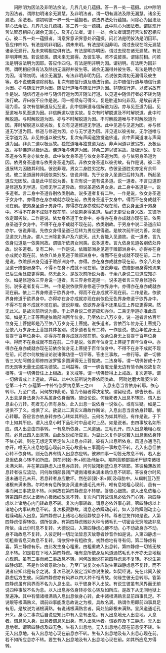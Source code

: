 <!-- { "loadSidebar": true } -->
　　问除明为因法及非明法余法。几界几处几蕴摄。答一界一处一蕴摄。此中除明为因法者。谓除初明诸余无漏慧。及非明法者。谓一切有漏法及除无漏慧。诸余无漏法。余法者。谓初明彼一界一处一蕴摄者。谓法界法处行蕴摄。问除心为因法及非心法余法。几界几处几蕴摄。答二界一处一蕴摄。此中除心为因法者。谓除现行苦法智忍相应心诸余无漏心。及非心法者。谓十一处。余法者谓现行苦法智忍相应心。彼二界一处一蕴摄者。谓意界意识界意处识蕴摄。问若法是明彼法是明因耶。答应作四句。有法是明非明因。谓未来明。有法是明因非明。谓过去现在除无漏慧诸余无漏行。及未来明相应俱有法。有法是明亦明因。谓过去现在诸无漏慧。有法非明非明因。若说彼类。谓未来无漏得。及彼生等。若不说彼类。谓除前相。问若法是明彼法明为因耶。答应作四句。有法是明非明为因。谓初明。有法明为因非明。谓明相应俱有法及除初无漏得并彼生等。诸余无漏得并彼生等。有法是明亦明为因。谓除初明。诸余无漏慧。有法非明非明为因。若说彼类谓初无漏得及彼生等。若不说彼类谓除前相。复次有随信行道及随法行道。此中随信行道与随信行道为因。亦与随法行道为因。随法行道唯与随法行道为因。非随信行道。以彼劣故有作是说。随信行道亦唯与随信行道为因非随法行道。以见道中随信行者必不转为随法行故。评曰彼不应作是说。同一相续有可得义。复是胜道如何非因。是故前说于理为善。复次有信解道及见至道。此中信解道与信解道为因。亦与见至道为因。见至道唯与见至道为因。非信解道以彼劣故。复次有时解脱道及不时解脱道。此中时解脱道。与时解脱道为因。亦与不时解脱道为因。不时解脱道唯与不时解脱道为因。非时解脱道以彼劣故。复次有见道修道无学道。此中见道与见道为因。亦与修道无学道为因。修道与修道为因。亦与无学道为因。非见道以彼劣故。无学道唯与无学道为因。非见修道以彼劣故。复次有声闻道独觉道佛道。此中声闻道唯与声闻道为因。非余二道以极远故。独觉道唯与独觉道为因。非声闻道以彼劣故。及极远故。亦非佛道以极远故。佛道唯与佛道为因。非余二道以彼劣故。及极远故。复次圣道亦依男身亦依女身。此中依女身圣道与依女身圣道为因。亦与依男身圣道为因。依男身圣道唯与依男身圣道为因。非依女身圣道以彼劣故。有作是说。彼二圣道展转为因随其利钝。彼说非理。男女二身胜劣定故。依彼圣道胜劣亦定有余师说。彼二圣道展转非因依类别故。彼说非理。先于女身入圣道已后转为男。所起圣道应无因故。由是此中前说为善。复次有说一道有说多道。说一道者。不言见道即是修道及无学道。见修无学三道异故。但说圣道依男女身。此二身中圣道是一。说多道者。言二身中圣道各别依类别故。说多道者复有二种。一作是说。依女身圣道于女身中。亦得亦在身亦成就亦现在前。依男身圣道于女身中。得而不在身成就不现在前。依男身圣道于男身中。亦得亦在身亦成就亦现在前。依女身圣道于男身中。不得不在身不成就不现在前。以依男身得圣道。后必无更受女身义故。又彼所依定鄙劣故。二作是说。依女身圣道于女身中。亦得亦在身亦成就亦现在前。依男身圣道于女身中。不得不在身不成就不现在前。依类别故。于男身中说二圣道应知亦尔。彼说非理。先依女身得圣道已后转为男应更得道。是故次前所说为善。如是见道衣九处身。谓人三洲除北俱卢及六欲天。此九皆能入见道故。说一道者。言九依身见道是一依类同故。谓彼所依男女同类。说多道者。言九依身见道各别依处异故。说多道者。复有二种。一作是说。依赡部洲身见道于赡部洲身中。亦得亦在身亦成就亦现在前。依余八处身见道于赡部洲身中。得而不在身成就不现在前。二作是说。依赡部洲身见道于赡部洲身中。亦得。亦在身亦成就亦现在前。依余八处身见道于赡部洲身中。不得不在身不成就不现在前。彼说非理。依赡部洲身得预流果已后生余处应更得果。然无此义。是故次前所说为善。于余八身说二见道应知亦尔。如是修道依三界身说一道者。言三界身修道是一。说多道者言三界身修道各别。说多道者复有二种。一作是说依欲界身修道于欲界身中。亦得亦在身亦成就亦现在前。依上二界身修道于欲界身中。得而不在身成就不现在前。二作是说。依欲界身修道于欲界身中。亦得亦在身亦成就亦现在前依色无色界身修道于欲界身中。不得不在身不成就不现在前。彼说非理。依欲界身得不还果后生上界应更得果。然无此义。是故次前所说为善。于上界身说二修道应知亦尔。二乘无学道亦准此应知。如是无上正等菩提依赡部洲百年位身。乃至依此八万岁身。说一道者言依百年位身无上菩提即是乃至依八万岁身无上菩提。说多道者。言依百年位身无上菩提乃至依八万岁身无上菩提其体各别。说多道者复有二种。一作是说。依百年位身无上菩提于百年位身中。亦得亦在身亦成就亦现在前。依余位身无上菩提于百年位身中。得而不在身成就不现在前。二作是说。依百年位身无上菩提于百年位身中。亦得亦在身亦成就亦现在前依余位身无上菩提于百年位身中。不得不在身不成就不现在前。问若尔何故施设论说诸佛功德一切平等。答由三事故。一修行等。谓一切佛皆三大劫阿僧企耶修四波罗蜜多圆满得无上菩提故。二法身等。谓一切佛皆成十力四无畏等无量无边胜功德故。三利益等。谓一一佛皆度无量无边有情令解脱故复次根等。谓一切佛皆住上上根故。复次戒等。谓一切佛皆得上上戒故。复次道等。谓一切佛皆成上上道故。评曰。此中次前所说为善依同类故。
阿毗达磨大毗婆沙论卷第二十六
杂蕴第一中补特伽罗纳息第三之四
　　入息出息当言依身转耶。依心转耶。乃至广说。问何故作此论。答为令疑者得决定故。谓契经说。佛告长者。此入出息是身法身为本系属身依身而转。施设论说。何缘死者入出息不转耶。谓入出息由心力转。死者无心但有身故。此入出息一说依身一说依心。或有生疑。如是二说俱不了义。或俱了义。欲显此二真实义趣故作斯论。入息出息当言依身转耶。依心转耶。答应言亦依身转亦依心转如其所应。云何名为如其所应。有作是说。于下中上如其所应。谓入出息小时下品壮时中品老时上品。如是说者。由四事故名如所应。谓入出息由四事转。一有息所依身。二风道通。三毛孔开。四入出息地粗心现前。必具此四入出息转。由此故说如所应言。为显此义复作是说若入出息但依身转不依心转。则在无想定灭尽定位入出息亦应转。彼有入出息所依身。风道亦通毛孔亦开。唯无入出息地粗心现前以无心故虽有三事而阙一事故息不转。若入出息但依心转不依身转。则无色界有情入出息亦应转。彼界四事一切皆无故息不转。若入出息但依身心转不如所应。则在卵[穀-禾+卵]及母胎中。羯刺蓝頞部昙闭尸键南诸根未满未熟。并在第四静虑入出息亦应转。问何故羯剌蓝位息不转耶。答彼稀薄故若息转者彼应流动。问何故頞部昙闭尸键南诸根未满未熟位息不转耶。答彼身尔时风道未通毛孔未开。若息转者身应散坏。然在卵[穀-禾+卵]及母胎中。从羯剌蓝乃至诸根未满未熟。尔时未有息所依身风道未通毛孔未开。唯有息地粗心现前。虽有一事而阙三事故息不转。问何故在第四静虑息不转耶。答彼心细故。谓入出息依粗心转第四静虑以上诸地心极微细故息不转。复次内门转故谓息必依外门心转。第四静虑以上诸地心内门转故息不转。复次内事转故。谓息必依外事心转。第四静虑以上诸地心内事转故息不转。复次极寂静故。谓息必依躁动心转。如人涉路躁则动尘心若躁动起入出息。第四静虑以上诸地心极寂静故息不转。尊者世友作如是说。入第四静虑便得转依。谓所依身。有第四静虑微妙大种令诸毛孔一切密合无窍隙故非息所依。由此尔时息不复转。大德说曰。入第四静虑心便不动。心不动故身亦不动。身不动故息不复转。入彼定时一切动法皆息灭故尊者妙音作如是说。入第四静虑一切粗重皆息灭故息不复转。谓欲界中有粗欲贪。初静虑地有寻有伺。第二静虑有喜。第三静虑有乐。由此发生身心粗重。由粗重故入出息转。第四静虑一切皆无故息不转。如是若在下地入第四静虑。唯有息所依身及风道通然毛孔不开亦无息地粗心现前。虽有二事而阙二事故息不转。问何故但说在第四静虑息不复转。不说生第四静虑耶。答是作论者意欲尔故。乃至广说复次亦应说生第四静虑息不复转。而不说者应知此是有余之说。复次已说入彼定当知亦说生彼。如契经说。先在此间入彼静虑后方生彼。问第四静虑亦有风界以四大种不相离故。何缘生彼无息转耶。答第四静虑虽有风界而不名为入息出息。以于彼身不入出故。有说生彼虽有风界而无前说四种事故不名为息。以入出息亦依身转亦依心转及如所应。是故下从无间地狱上至遍净。其中有情诸根满熟入息出息依身心转。此中诸根满熟言显前四事具足。不说眼等根满熟义。谓前四事能发息故说之为根。具故名满。熟谓作用即前四事具足有用。是故说为诸根满熟。有说诸根满熟言者。简处胎卵根未满熟。显风道通毛孔开义。身心二事次后自说应知此中有入息有出息。有入出息地无入出息地。入息者。谓息风入身。出息者谓息风出身。有入出息地者。谓欲界及下三静虑。无入出息地者。谓第四静虑及四无色。生有入出息地。无入出息地心现在前息便不转。生无入出息地。有入出息地心现在前息亦不转。生有入出息地及有入出息心现在前。若不如所应息亦不转。要生有入出息地及有入出息地心现在前。如其所应息方得转。
